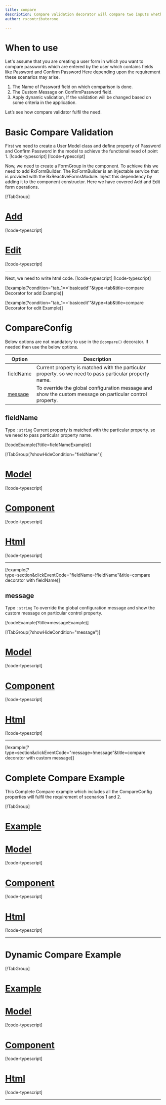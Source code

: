 ```yaml
---
title: compare 
description: Compare validation decorator will compare two inputs whether they are same or not.
author: rxcontributorone

---
```

# When to use
Let's assume that you are creating a user form in which you want to compare passwords which are entered by the user which contains fields like Password and Confirm Password Here depending upon the requirement these scenarios may arise.
1.	The Name of Password field on which comparison is done.
2.  The Custom Message on ConfirmPassword field.  
3.	Apply dynamic validation, If the validation will be changed based on some criteria in the application.

Let’s see how compare validator fulfil the need.

# Basic Compare Validation
First we need to create a User Model class and define property of Password and Confirm Password in the model to achieve the functional need of point 1.
[!code-typescript[](\assets\examples\reactive-form-validators\decorators\compare\add\user.model.ts?condition="tab_1=='basicadd'"&type=section)]
[!code-typescript[](\assets\examples\reactive-form-validators\decorators\compare\edit\user.model.ts?condition="tab_1=='basicedit'"&type=section)]

Now, we need to create a FormGroup in the component. To achieve this we need to add RxFormBuilder. The RxFormBuilder is an injectable service that is provided with the RxReactiveFormsModule. Inject this dependency by adding it to the component constructor.
Here we have covered Add and Edit form operations. 

[!TabGroup]
# [Add](#tab\basicadd)
[!code-typescript[](\assets\examples\reactive-form-validators\decorators\compare\add\compare-add.component.ts)]
# [Edit](#tab\basicedit)
[!code-typescript[](\assets\examples\reactive-form-validators\decorators\compare\edit\compare-edit.component.ts)]
***

Next, we need to write html code.
[!code-typescript[](\assets\examples\reactive-form-validators\decorators\compare\add\compare-add.component.html?condition="tab_1=='basicadd'"&type=section)]
[!code-typescript[](\assets\examples\reactive-form-validators\decorators\compare\edit\compare-edit.component.html?condition="tab_1=='basicedit'"&type=section)]

[!example(?condition="tab_1=='basicadd'"&type=tab&title=compare Decorator for add Example)]
<app-compare-add></app-compare-add>

[!example(?condition="tab_1=='basicedit'"&type=tab&title=compare Decorator for edit Example)]
<app-compare-edit></app-compare-edit>

# CompareConfig
Below options are not mandatory to use in the `@compare()` decorator. If needed then use the below options.

|Option | Description |
|--- | ---- |
|[fieldName](#fieldName) | Current property is matched with the particular property. so we need to pass particular property name. |
|[message](#message) | To override the global configuration message and show the custom message on particular control property. |

 
## fieldName 
Type :  `string` 
Current property is matched with the particular property. so we need to pass particular property name.

[!codeExample(?title=fieldNameExample)]

[!TabGroup(?showHideCondition="fieldName")]
# [Model](#tab\fieldNamemodel)
[!code-typescript[](\assets\examples\reactive-form-validators\decorators\compare\fieldName\user.model.ts)]
# [Component](#tab\fieldNameComponent)
[!code-typescript[](\assets\examples\reactive-form-validators\decorators\compare\fieldName\compare-field-name.component.ts)]
# [Html](#tab\fieldNameHtml)
[!code-typescript[](\assets\examples\reactive-form-validators\decorators\compare\fieldName\compare-field-name.component.html)]
***

[!example(?type=section&clickEventCode="fieldName=!fieldName"&title=compare decorator with fieldName)]
<app-compare-fieldName></app-compare-fieldName>

## message
Type :  `string` 
To override the global configuration message and show the custom message on particular control property.

[!codeExample(?title=messageExample)]

[!TabGroup(?showHideCondition="message")]
# [Model](#tab\messageModel)
[!code-typescript[](\assets\examples\reactive-form-validators\decorators\compare\message\user.model.ts)]
# [Component](#tab\messageComponent)
[!code-typescript[](\assets\examples\reactive-form-validators\decorators\compare\message\compare-message.component.ts)]
# [Html](#tab\messageHtml)
[!code-typescript[](\assets\examples\reactive-form-validators\decorators\compare\message\compare-message.component.html)]
***

[!example(?type=section&clickEventCode="message=!message"&title=compare decorator with custom message)]
<app-compare-message></app-compare-message>

# Complete Compare Example

This Complete Compare example which includes all the CompareConfig properties will fulfil the requirement of scenarios 1 and 2.

[!TabGroup]
# [Example](#tab\completeexample)
<app-compare-complete></app-compare-complete>
# [Model](#tab\completemodel)
[!code-typescript[](\assets\examples\reactive-form-validators\decorators\compare\complete\user.model.ts)]
# [Component](#tab\completecomponent)
[!code-typescript[](\assets\examples\reactive-form-validators\decorators\compare\complete\compare-complete.component.ts)]
# [Html](#tab\completehtml)
[!code-typescript[](\assets\examples\reactive-form-validators\decorators\compare\complete\compare-complete.component.html)]
***

# Dynamic Compare Example
[!TabGroup]
# [Example](#tab\dynamicexample)
<app-compare-dynamic></app-compare-dynamic>
# [Model](#tab\dynamicmodel)
[!code-typescript[](\assets\examples\reactive-form-validators\decorators\compare\dynamic\user.model.ts)]
# [Component](#tab\dynamiccomponent)
[!code-typescript[](\assets\examples\reactive-form-validators\decorators\compare\dynamic\compare-dynamic.component.ts)]
# [Html](#tab\dynamichtml)
[!code-typescript[](\assets\examples\reactive-form-validators\decorators\compare\dynamic\compare-dynamic.component.html)]
***